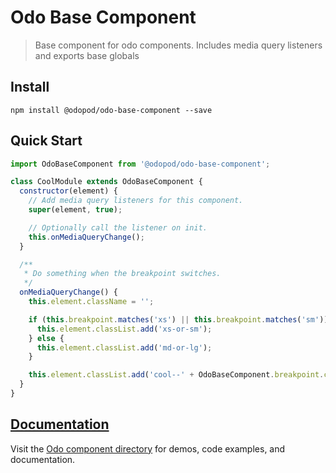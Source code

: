 # Odo Base Component

> Base component for odo components. Includes media query listeners and exports base globals

## Install

```shell
npm install @odopod/odo-base-component --save
```

## Quick Start

```js
import OdoBaseComponent from '@odopod/odo-base-component';

class CoolModule extends OdoBaseComponent {
  constructor(element) {
    // Add media query listeners for this component.
    super(element, true);

    // Optionally call the listener on init.
    this.onMediaQueryChange();
  }

  /**
   * Do something when the breakpoint switches.
   */
  onMediaQueryChange() {
    this.element.className = '';

    if (this.breakpoint.matches('xs') || this.breakpoint.matches('sm')) {
      this.element.classList.add('xs-or-sm');
    } else {
      this.element.classList.add('md-or-lg');
    }

    this.element.classList.add('cool--' + OdoBaseComponent.breakpoint.current);
  }
}
```

## [Documentation][permalink]

Visit the [Odo component directory][permalink] for demos, code examples, and documentation.

[permalink]: https://code.odopod.com/odo-base-component/
